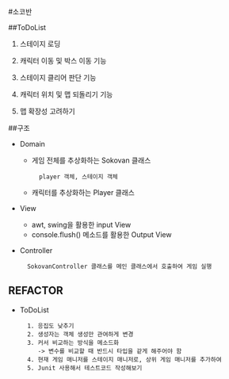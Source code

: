 #소코반

##ToDoList
1. 스테이지 로딩

1. 캐릭터 이동 및 박스 이동 기능

1. 스테이지 클리어 판단 기능

1. 캐릭터 위치 및 맵 되돌리기 기능

1. 맵 확장성 고려하기

##구조
- Domain
    - 게임 전체를 추상화하는 Sokovan 클래스
    
            player 객체, 스테이지 객체  
           
    - 캐릭터를 추상화하는 Player 클래스
       
- View
    - awt, swing을 활용한 input View
    - console.flush() 메소드를 활용한 Output View
     
- Controller

        SokovanController 클래스를 메인 클래스에서 호출하여 게임 실행
        

## REFACTOR
- ToDoList

        1. 응집도 낮추기
        2. 생성자는 객체 생성만 관여하게 변경
        3. 커서 비교하는 방식을 메소드화
           -> 변수를 비교할 때 반드시 타입을 같게 해주어야 함
        4. 현재 게임 매니저를 스테이지 매니저로, 상위 게임 매니저를 추가하여
        5. Junit 사용해서 테스트코드 작성해보기